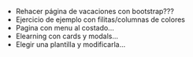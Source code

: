 * Rehacer página de vacaciones con bootstrap???
* Ejercicio de ejemplo con filitas/columnas de colores
* Pagina con menu al costado...
* Elearning con cards y modals...
* Elegir una plantilla y modificarla...
